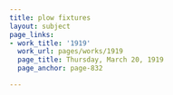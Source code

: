 ```yaml
---
title: plow fixtures
layout: subject
page_links:
- work_title: '1919'
  work_url: pages/works/1919
  page_title: Thursday, March 20, 1919
  page_anchor: page-832

---
```

